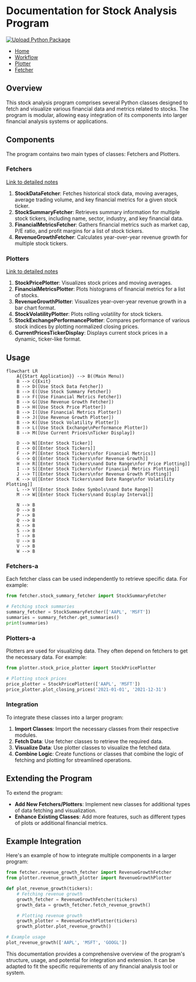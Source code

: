 # Documentation for Stock Analysis Program

[![Upload Python Package](https://github.com/Visionary-Code-Works/stock-analysis-program/actions/workflows/python_publish.yml/badge.svg)](https://github.com/Visionary-Code-Works/stock-analysis-program/actions/workflows/python_publish.yml)

- [Home](../README.md)
- [Workflow](./Workflow.md)
- [Plotter](./Plotter.md)
- [Fetcher](./Fetcher.md)

## Overview

This stock analysis program comprises several Python classes designed to fetch and visualize various financial data and metrics related to stocks. The program is modular, allowing easy integration of its components into larger financial analysis systems or applications.

## Components

The program contains two main types of classes: Fetchers and Plotters.

### Fetchers

[Link to detailed notes](./Fetcher.md)

1. **StockDataFetcher**: Fetches historical stock data, moving averages, average trading volume, and key financial metrics for a given stock ticker.
2. **StockSummaryFetcher**: Retrieves summary information for multiple stock tickers, including name, sector, industry, and key financial data.
3. **FinancialMetricsFetcher**: Gathers financial metrics such as market cap, P/E ratio, and profit margins for a list of stock tickers.
4. **RevenueGrowthFetcher**: Calculates year-over-year revenue growth for multiple stock tickers.

### Plotters

[Link to detailed notes](./Plotter.md)

1. **StockPricePlotter**: Visualizes stock prices and moving averages.
2. **FinancialMetricsPlotter**: Plots histograms of financial metrics for a list of stocks.
3. **RevenueGrowthPlotter**: Visualizes year-over-year revenue growth in a bar chart format.
4. **StockVolatilityPlotter**: Plots rolling volatility for stock tickers.
5. **StockExchangePerformancePlotter**: Compares performance of various stock indices by plotting normalized closing prices.
6. **CurrentPricesTickerDisplay**: Displays current stock prices in a dynamic, ticker-like format.

## Usage

```mermaid
flowchart LR
    A{{Start Application}} --> B((Main Menu))
    B --> C{Exit}
    B --> D([Use Stock Data Fetcher])
    B --> E([Use Stock Summary Fetcher])
    B --> F([Use Financial Metrics Fetcher])
    B --> G([Use Revenue Growth Fetcher])
    B --> H([Use Stock Price Plotter])
    B --> I([Use Financial Metrics Plotter])
    B --> J([Use Revenue Growth Plotter])
    B --> K([Use Stock Volatility Plotter])
    B --> L([Use Stock Exchange\nPerformance Plotter])
    B --> M([Use Current Prices\nTicker Display])

    D --> N[[Enter Stock Ticker]]
    E --> O[[Enter Stock Tickers]]
    F --> P[[Enter Stock Tickers\nfor Financial Metrics]]
    G --> Q[[Enter Stock Tickers\nfor Revenue Growth]]
    H --> R[[Enter Stock Tickers\nand Date Range\nfor Price Plotting]]
    I --> S[[Enter Stock Tickers\nfor Financial Metrics Plotting]]
    J --> T[[Enter Stock Tickers\nfor Revenue Growth Plotting]]
    K --> U[[Enter Stock Tickers\nand Date Range\nfor Volatility Plotting]]
    L --> V[[Enter Stock Index Symbols\nand Date Range]]
    M --> W[[Enter Stock Tickers\nand Display Interval]]

    N --> B
    O --> B
    P --> B
    Q --> B
    R --> B
    S --> B
    T --> B
    U --> B
    V --> B
    W --> B
```

### Fetchers-a

Each fetcher class can be used independently to retrieve specific data. For example:

```python
from fetcher.stock_summary_fetcher import StockSummaryFetcher

# Fetching stock summaries
summary_fetcher = StockSummaryFetcher(['AAPL', 'MSFT'])
summaries = summary_fetcher.get_summaries()
print(summaries)
```

### Plotters-a

Plotters are used for visualizing data. They often depend on fetchers to get the necessary data. For example:

```python
from plotter.stock_price_plotter import StockPricePlotter

# Plotting stock prices
price_plotter = StockPricePlotter(['AAPL', 'MSFT'])
price_plotter.plot_closing_prices('2021-01-01', '2021-12-31')
```

### Integration

To integrate these classes into a larger program:

1. **Import Classes**: Import the necessary classes from their respective modules.
2. **Fetch Data**: Use fetcher classes to retrieve the required data.
3. **Visualize Data**: Use plotter classes to visualize the fetched data.
4. **Combine Logic**: Create functions or classes that combine the logic of fetching and plotting for streamlined operations.

## Extending the Program

To extend the program:

- **Add New Fetchers/Plotters**: Implement new classes for additional types of data fetching and visualization.
- **Enhance Existing Classes**: Add more features, such as different types of plots or additional financial metrics.

## Example Integration

Here's an example of how to integrate multiple components in a larger program:

```python
from fetcher.revenue_growth_fetcher import RevenueGrowthFetcher
from plotter.revenue_growth_plotter import RevenueGrowthPlotter

def plot_revenue_growth(tickers):
    # Fetching revenue growth
    growth_fetcher = RevenueGrowthFetcher(tickers)
    growth_data = growth_fetcher.fetch_revenue_growth()

    # Plotting revenue growth
    growth_plotter = RevenueGrowthPlotter(tickers)
    growth_plotter.plot_revenue_growth()

# Example usage
plot_revenue_growth(['AAPL', 'MSFT', 'GOOGL'])
```

This documentation provides a comprehensive overview of the program's structure, usage, and potential for integration and extension. It can be adapted to fit the specific requirements of any financial analysis tool or system.
